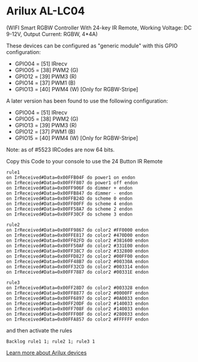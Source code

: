 # Arilux AL-LC04 
(WIFI Smart RGBW Controller With 24-key IR Remote, Working Voltage: DC 9-12V, Output Current: RGBW, 4*4A)

These devices can be configured as "generic module" with this GPIO configuration:

- GPIO04 = [51] IRrecv
- GPIO05 = [38] PWM2 (G)
- GPIO12 = [39] PWM3 (R)
- GPIO14 = [37] PWM1 (B)
- GPIO13 = [40] PWM4 (W) [Only for RGBW-Stripe]

A later version has been found to use the following configuration:

* GPIO04 = [51] IRrecv
* GPIO05 = [38] PWM2 (G)
* GPIO13 = [39] PWM3 (R)
* GPIO12 = [37] PWM1 (B)
* GPIO15 = [40] PWM4 (W) [Only for RGBW-Stripe]

Note: as of #5523 IRCodes are now 64 bits.

Copy this Code to your console to use the 24 Button IR Remote

```
rule1
on IrReceived#Data=0x00FFB04F do power1 on endon
on IrReceived#Data=0x00FFF807 do power1 off endon
on IrReceived#Data=0x00FF906F do dimmer + endon
on IrReceived#Data=0x00FFB847 do dimmer - endon
on IrReceived#Data=0x00FFB24D do scheme 0 endon
on IrReceived#Data=0x00FF00FF do scheme 4 endon
on IrReceived#Data=0x00FF58A7 do scheme 2 endon
on IrReceived#Data=0x00FF30CF do scheme 3 endon
```

```
rule2
on IrReceived#Data=0x00FF9867 do color2 #FF0000 endon
on IrReceived#Data=0x00FFE817 do color2 #470D00 endon
on IrReceived#Data=0x00FF02FD do color2 #381600 endon
on IrReceived#Data=0x00FF50AF do color2 #331E00 endon
on IrReceived#Data=0x00FF38C7 do color2 #332800 endon
on IrReceived#Data=0x00FFD827 do color2 #00FF00 endon
on IrReceived#Data=0x00FF48B7 do color2 #00330A endon
on IrReceived#Data=0x00FF32CD do color2 #003314 endon
on IrReceived#Data=0x00FF7887 do color2 #00331E endon
```

```
rule3
on IrReceived#Data=0x00FF28D7 do color2 #003328 endon
on IrReceived#Data=0x00FF8877 do color2 #0000FF endon
on IrReceived#Data=0x00FF6897 do color2 #0A0033 endon
on IrReceived#Data=0x00FF20DF do color2 #140033 endon
on IrReceived#Data=0x00FF708F do color2 #140033 endon
on IrReceived#Data=0x00FFF00F do color2 #280033 endon
on IrReceived#Data=0x00FFA857 do color2 #FFFFFF endon
```

and then activate the rules

`Backlog rule1 1; rule2 1; rule3 1`

[Learn more about Arilux devices](/devices/MagicHome-with-ESP8285)
